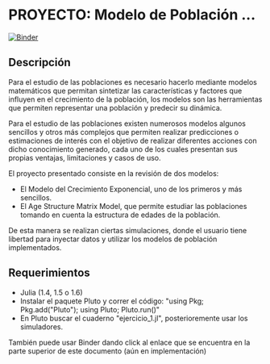 # PROYECTO: Modelo de Población ...
[![Binder](https://mybinder.org/badge_logo.svg)](https://mybinder.org/v2/gh/RDHB/modelo_poblacional.git/master)

## Descripción
Para el estudio de las poblaciones es necesario hacerlo mediante modelos matemáticos que permitan sintetizar las características y factores que influyen en el crecimiento de la población, los modelos son las herramientas que permiten representar una población y predecir su dinámica.

Para el estudio de las poblaciones existen numerosos modelos algunos sencillos y otros más complejos que permiten realizar predicciones o estimaciones de interés con el objetivo de realizar diferentes acciones con dicho conocimiento generado, cada uno de los cuales presentan sus propias ventajas, limitaciones y casos de uso.

El proyecto presentado consiste en la revisión de dos modelos:
* El Modelo del Crecimiento Exponencial, uno de los primeros y más sencillos.
* El Age Structure Matrix Model, que permite estudiar las poblaciones tomando en cuenta la estructura de edades de la población.

De esta manera se realizan ciertas simulaciones, donde el usuario tiene libertad para inyectar datos y utilizar los modelos de población implementados.

## Requerimientos
+ Julia (1.4, 1.5 o 1.6)
+ Instalar el paquete Pluto y correr el código: 
"using Pkg; Pkg.add("Pluto"); using Pluto; Pluto.run()"
+ En Pluto buscar el cuaderno "ejercicio_1.jl", posterioremente usar los simuladores.

También puede usar Binder dando click al enlace que se encuentra en la parte superior de este documento (aún en implementación)
